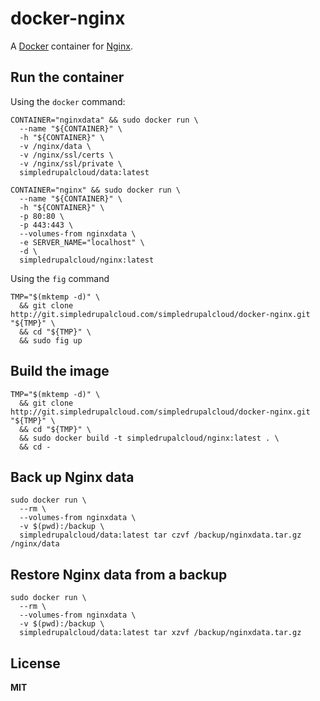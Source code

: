 # docker-nginx

A [Docker](https://docker.com/) container for [Nginx](http://nginx.org/).

## Run the container

Using the `docker` command:

    CONTAINER="nginxdata" && sudo docker run \
      --name "${CONTAINER}" \
      -h "${CONTAINER}" \
      -v /nginx/data \
      -v /nginx/ssl/certs \
      -v /nginx/ssl/private \
      simpledrupalcloud/data:latest

    CONTAINER="nginx" && sudo docker run \
      --name "${CONTAINER}" \
      -h "${CONTAINER}" \
      -p 80:80 \
      -p 443:443 \
      --volumes-from nginxdata \
      -e SERVER_NAME="localhost" \
      -d \
      simpledrupalcloud/nginx:latest

Using the `fig` command

    TMP="$(mktemp -d)" \
      && git clone http://git.simpledrupalcloud.com/simpledrupalcloud/docker-nginx.git "${TMP}" \
      && cd "${TMP}" \
      && sudo fig up

## Build the image

    TMP="$(mktemp -d)" \
      && git clone http://git.simpledrupalcloud.com/simpledrupalcloud/docker-nginx.git "${TMP}" \
      && cd "${TMP}" \
      && sudo docker build -t simpledrupalcloud/nginx:latest . \
      && cd -

## Back up Nginx data

    sudo docker run \
      --rm \
      --volumes-from nginxdata \
      -v $(pwd):/backup \
      simpledrupalcloud/data:latest tar czvf /backup/nginxdata.tar.gz /nginx/data

## Restore Nginx data from a backup

    sudo docker run \
      --rm \
      --volumes-from nginxdata \
      -v $(pwd):/backup \
      simpledrupalcloud/data:latest tar xzvf /backup/nginxdata.tar.gz

## License

**MIT**
